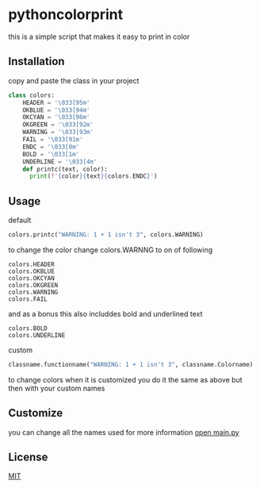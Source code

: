 # pythoncolorprint

this is a simple script that makes it easy to print in color

## Installation

copy and paste the class in your project
```python
class colors:
    HEADER = '\033[95m'
    OKBLUE = '\033[94m'
    OKCYAN = '\033[96m'
    OKGREEN = '\033[92m'
    WARNING = '\033[93m'
    FAIL = '\033[91m'
    ENDC = '\033[0m'
    BOLD = '\033[1m'
    UNDERLINE = '\033[4m'
    def printc(text, color):
      print(f'{color}{text}{colors.ENDC}')
```

## Usage
default
```python
colors.printc("WARNING: 1 + 1 isn't 3", colors.WARNING)
```

to change the color change colors.WARNNG to on of following
```
colors.HEADER
colors.OKBLUE
colors.OKCYAN
colors.OKGREEN
colors.WARNING
colors.FAIL
```
and as a bonus this also includdes bold and underlined text
```
colors.BOLD
colors.UNDERLINE
```
custom
```python
classname.functionname("WARNING: 1 + 1 isn't 3", classname.Colorname)
```
to change colors when it is customized you do it the same as above but then with your custom names
## Customize
you can change all the names used for more information [open main.py](main.py)

## License
[MIT](https://choosealicense.com/licenses/mit/)
